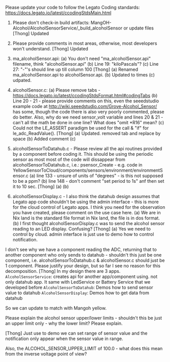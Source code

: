 Please update your code to follow the Legato Coding standards:
      https://docs.legato.io/latest/ccodingStdsMain.html

1. Please don't check-in build artifacts: MangOH-Alcohol/AlcoholSensorService/_build_alcoholSensor or
                                          update files
[Thong] Updated
2. Please provide comments in most areas, otherwise, most developers won't understand.
[Thong] Updated
3. ma_alcoholSensor.api: (a) You don't need "ma_alcoholSensor.api" filename, think "alcoholSensor.api"
			 (b) Line 19: "kiloPascals"?
			 (c) Line 27: "-"'s should line up till column 100
[Thong] 
(a) Renamed ma_alcoholSensor.api to alcoholSensor.api.
(b) Updated to times
(c) udpated.

4. alcoholSensor.c: (a) Please remove tabs - https://docs.legato.io/latest/ccodingStdsFormat.html#codingTabs
                    (b) Line 20 - 21 - please provide comments on this, even the seeedstudio example
                        code at http://wiki.seeedstudio.com/Grove-Alcohol_Sensor/ has some, though the
                        code there is also very poorly commented, please do better.
                        Also, why do we need sensor_volt variable and lines 20 & 21 - can't
                        all the math be done in one line? What does "omit *R16" mean?
                    (c) Could not the LE_ASSERT paradigm be used for the call & "if" for
                        le_adc_ReadValue().
[Thong]
(a) Updated. removed tab and replace by space
(b) Added comment
(c)
5. alcoholSensorToDatahub.c - Please review all the api routines provided by a component before
      coding it. This should be using the periodic sensor as most most of the code will dissappear
      from alcoholSensorToDatahub.c, i.e.: psensor_Create - e.g. code in
        YellowSensorToCloud/components/sensors/environment/environmentSensor.c
      (a) line 133 - unsure of units of "degrees" - is this not supposed to be a ppm?
      (b) line 148 - don't comment "set period to 1s" anf then set it to 10 sec.
 [Thong]
 (a)
 (b)
6. alcoholSensorDisplay.c -
      I also think the datahub design assumes that Legato app code shouldn't be using
      the admin interface - this is more for the cloud control of Legato apps.
      I think you need for the observation you have created, please comment on the use case here.
    (a) We are in Nix land <CR><NL> is the standard file format in Nix land, the file is in dos format.
    (b) I first thought alcoholSensorDisplay.c was to send the alcohol sensor reading to an LED display.
        Confusing?
[Thong]
(a) Yes we need to control by cloud. admin interface is just use to demo how to control notification.

I don't see why we have a component reading the ADC, returning that to another component
who only sends to datahub - shouldn't this just be one component, i.e.
alcoholSensorToDatahub.c & alcoholSensor.c should just be 1 component. 
Please justify your design, but so far I see no reason for this decomposition.
[Thong]
In my design there are 3 apps.
```AlcoholSensorService```: creates api for another app/component using. not only datahub app. It same with LedService or Battery Service that we developed before
```AlcoholSensorToDatahub```: Demos how to send sensor value to datahub
```AlcoholSensorDisplay```: Demos how to get data from datahub

So we can update to match with Mangoh yellow.

Please explain the alcohol sensor upper/lower limits - shouldn't this be just an upper
limit only - why the lower limit? Please explain.

[Thong]
Just use to demo we can set range of sensor value and the notification only appear when the sensor value in range.

Also, the ALCOHOL_SENSOR_UPPER_LIMIT of 100.0 - what does this mean from the inverse voltage
point of view?
